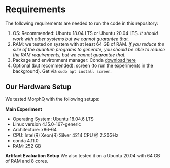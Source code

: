 # Requirements

The following requirements are needed to run the code in this repository:
1. OS: Recommended: Ubuntu 18.04 LTS or Ubuntu 20.04 LTS. *It should work with other systems but we cannot guarantee that.*
1. RAM: we tested on system with at least 64 GB of RAM. *If you reduce the size of the quantum programs to generate, you should be able to reduce the RAM requirements, but we cannot guarantee that.*
1. Package and environment manager: Conda [download here](https://docs.conda.io/projects/conda/en/latest/user-guide/install/download.html)
1. Optional (but recommended): screen (to run the experiments in the background). Get via `sudo apt install screen`.


## Our Hardware Setup
We tested MorphQ with the following setups:

**Main Experiment**
- Operating System: Ubuntu 18.04.6 LTS
- Linux version 4.15.0-167-generic
- Architecture: x86-64
- CPU: Intel(R) Xeon(R) Silver 4214 CPU @ 2.20GHz
- conda 4.11.0
- RAM: 252 GB

**Artifact Evaluation Setup**
We also tested it on a Ubuntu 20.04 with 64 GB of RAM and 8 cores.